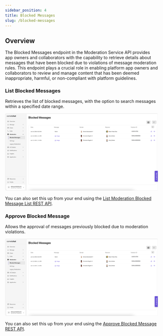 ```yaml
---
sidebar_position: 4
title: Blocked Messages
slug: /blocked-messages
---
```


## Overview

The Blocked Messages endpoint in the Moderation Service API provides app owners and collaborators with the capability to retrieve details about messages that have been blocked due to violations of message moderation rules. This endpoint plays a crucial role in enabling platform app owners and collaborators to review and manage content that has been deemed inappropriate, harmful, or non-compliant with platform guidelines.

### List Blocked Messages

Retrieves the list of blocked messages, with the option to search messages within a specified date range.

![](./assets/moderation_blocked_messages_overview.png)

You can also set this up from your end using the [List Moderation Blocked Message List REST API](https://api-explorer.cometchat.com/reference/list-moderation-blocked-messages).

### Approve Blocked Message

Allows the approval of messages previously blocked due to moderation violations.

![](./assets/moderation_approve_blocked_message.png)

You can also set this up from your end using the [Approve Blocked Message REST API](https://api-explorer.cometchat.com/reference/approve-moderation-blocked-messages).
